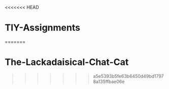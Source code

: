 <<<<<<< HEAD
# TIY-Assignments
=======
# The-Lackadaisical-Chat-Cat
>>>>>>> a5e5393b5fe63b6450d49bd17978a135ffbae06e
